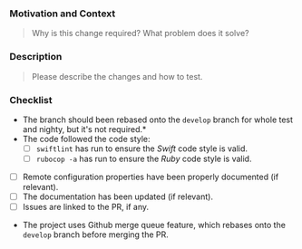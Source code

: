 
### Motivation and Context

> Why is this change required? What problem does it solve?

### Description

> Please describe the changes and how to test.

### Checklist

- The branch should been rebased onto the `develop` branch for whole test and nighty, but it's not required.*
- The code followed the code style:
	-  [ ] `swiftlint` has run to ensure the *Swift* code style is valid.
	-  [ ] `rubocop -a` has run to ensure the *Ruby* code style is valid.
- [ ] Remote configuration properties have been properly documented (if relevant).
- [ ] The documentation has been updated (if relevant).
- [ ] Issues are linked to the PR, if any.

* The project uses Github merge queue feature, which rebases onto the `develop` branch before merging the PR. 
